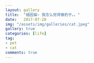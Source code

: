 ```yaml
---
layout: gallery
title:  "缅因猫~ 我怎么觉得像豹子。。"
date:   2017-07-28
img: "/assets/img/galleries/cat.jpeg"
gallery: true
categories: [life]
tag:
- pet
- cat
comments: true
---
```

